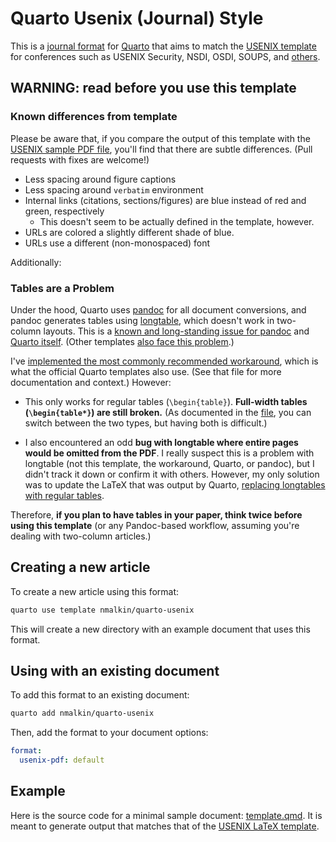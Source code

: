 # Quarto Usenix (Journal) Style

This is a [journal format](https://quarto.org/docs/journals/) for [Quarto](https://quarto.org) that aims to match the [USENIX template](https://www.usenix.org/conferences/author-resources/paper-templates) for conferences such as USENIX Security, NSDI, OSDI, SOUPS, and [others](https://www.usenix.org/conferences).

## WARNING: read before you use this template

### Known differences from template
Please be aware that, if you compare the output of this template with the [USENIX sample PDF file](https://www.usenix.org/sites/default/files/usenix-2020-09.pdf), you'll find that there are subtle differences.
(Pull requests with fixes are welcome!)

- Less spacing around figure captions
- Less spacing around `verbatim` environment
- Internal links (citations, sections/figures) are blue instead of red and green, respectively
  - This doesn't seem to be actually defined in the template, however.
- URLs are colored a slightly different shade of blue.
- URLs use a different (non-monospaced) font

Additionally:

### Tables are a Problem

Under the hood, Quarto uses [pandoc](https://pandoc.org/) for all document conversions, and pandoc generates tables using [longtable](https://www.ctan.org/pkg/longtable), which doesn't work in two-column layouts.
This is a [known and long-standing issue for pandoc](https://github.com/jgm/pandoc/issues/1023)
and [Quarto itself](https://github.com/quarto-dev/quarto-cli/discussions/2786#discussioncomment-3853259).
(Other templates [also face this problem](https://github.com/dfolio/quarto-ieee#unsuported-feature-and-limitations).)

I've [implemented the most commonly recommended workaround](_extensions/usenix/two_column_table.tex), which is what the official Quarto templates also use.
(See that file for more documentation and context.)
However:

- This only works for regular tables (`\begin{table}`).
  **Full-width tables (`\begin{table*}`) are still broken.**
  (As documented in the [file](_extensions/usenix/two_column_table.tex), you can switch between the two types, but having both is difficult.)

- I also encountered an odd **bug with longtable where entire pages would be omitted from the PDF**.
  I really suspect this is a problem with longtable (not this template, the workaround, Quarto, or pandoc), but I didn't track it down or confirm it with others.
  However, my only solution was to update the LaTeX that was output by Quarto, [replacing longtables with regular tables](https://gist.github.com/nmalkin/55e7aaf7311cc3d067fd1aa3a35f00b4).

Therefore, **if you plan to have tables in your paper, think twice before using this template** (or any Pandoc-based workflow, assuming you're dealing with two-column articles.)


## Creating a new article

To create a new article using this format:

```bash
quarto use template nmalkin/quarto-usenix
```

This will create a new directory with an example document that uses this format.

## Using with an existing document

To add this format to an existing document:

```bash
quarto add nmalkin/quarto-usenix
```

Then, add the format to your document options:

```yaml
format:
  usenix-pdf: default
```    

## Example

Here is the source code for a minimal sample document: [template.qmd](template.qmd).
It is meant to generate output that matches that of the [USENIX LaTeX template](https://www.usenix.org/sites/default/files/usenix2019_v3.1.tex).
